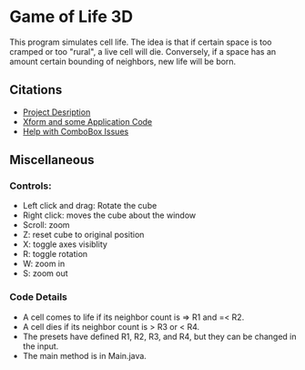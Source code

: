 # Game of Life 3D

This program simulates cell life. The idea is that if certain space is too cramped or too "rural", a live cell will
die. Conversely, if a space has an amount certain bounding of neighbors, new life will be born.

## Citations

- [Project Desription](https://www.cs.unm.edu/~joel/cs351/notes/CS-351-03-GameOfLife3D.pdf)
- [Xform and some Application Code](https://docs.oracle.com/javase/8/javafx/graphics-tutorial/sampleapp3d.htm)
- [Help with ComboBox Issues](http://stackoverflow.com/questions/31786980/javafx-windows-10-combobox-error)

## Miscellaneous

### Controls:

- Left click and drag: Rotate the cube
- Right click: moves the cube about the window
- Scroll: zoom
- Z: reset cube to original position
- X: toggle axes visiblity
- R: toggle rotation
- W: zoom in
- S: zoom out

### Code Details

- A cell comes to life if its neighbor count is => R1 and =< R2.
- A cell dies if its neighbor count is > R3 or < R4.
- The presets have defined R1, R2, R3, and R4, but they can be changed in the input.
- The main method is in Main.java.
